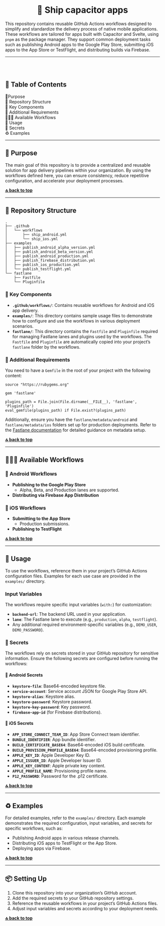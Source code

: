 <div align="center">

# 🚀 Ship capacitor apps

</div>

This repository contains reusable GitHub Actions workflows designed to simplify and standardize the delivery process of native mobile applications. These workflows are tailored for apps built with Capacitor and Svelte, using `pnpm` as the package manager. They support common deployment tasks such as publishing Android apps to the Google Play Store, submitting iOS apps to the App Store or TestFlight, and distributing builds via Firebase.

---

<br><br>

<div id="toc">


## 🚩 Table of Contents
- [🎯Purpose](#-purpose)
- [📂 Repository Structure](#-repository-structure)
- [🔑 Key Components](#-key-components)
- [🤯 Additional Requirements](#-additional-requirements)
- [👷🏼‍♀️ Available Workflows](#-available-workflows)
- [🧭 Usage](#-usage)
- [🙊 Secrets](#-secrets)
- [♻️ Examples](#-examples)

</div>

***


## 🎯 Purpose
The main goal of this repository is to provide a centralized and reusable solution for app delivery pipelines within your organization. By using the workflows defined here, you can ensure consistency, reduce repetitive configuration, and accelerate your deployment processes.

**[🔝 back to top](#toc)**

***

## 📂 Repository Structure

```
.
├── .github
│   └── workflows
│       ├── ship_android.yml
│       └── ship_ios.yml
├── examples
│   ├── publish_android_alpha_version.yml
│   ├── publish_android_beta_version.yml
│   ├── publish_android_production.yml
│   ├── publish_firebase_distribution.yml
│   ├── publish_ios_production.yml
│   └── publish_testflight.yml
└── fastlane
    ├── Fastfile
    └── Pluginfile
```

### 🔑 Key Components
- **`.github/workflows/`**: Contains reusable workflows for Android and iOS app delivery.
- **`examples/`**: This directory contains sample usage files to demonstrate how to configure and use the workflows in various deployment scenarios.
- **`fastlane/`**: This directory contains the `Fastfile` and `Pluginfile` required for managing Fastlane lanes and plugins used by the workflows. The `Fastfile` and `Pluginfile` are automatically copied into your project’s `fastlane` folder by the workflows.

### 🤯 Additional Requirements
You need to have a `Gemfile` in the root of your project with the following content:

```
source "https://rubygems.org"

gem 'fastlane'

plugins_path = File.join(File.dirname(__FILE__), 'fastlane', 'Pluginfile')
eval_gemfile(plugins_path) if File.exist?(plugins_path)
```

Additionally, ensure you have the `fastlane/metadata/android` and `fastlane/metadata/ios` folders set up for production deployments. Refer to the [Fastlane documentation](https://docs.fastlane.tools/) for detailed guidance on metadata setup.

**[🔝 back to top](#toc)**

***

## 👷🏼‍♀️ Available Workflows

### 🤖 Android Workflows
- **Publishing to the Google Play Store**
  - Alpha, Beta, and Production lanes are supported.
- **Distributing via Firebase App Distribution**

### 🍎 iOS Workflows
- **Submitting to the App Store**
  - Production submissions.
- **Publishing to TestFlight**

**[🔝 back to top](#toc)**

***

## 🧭 Usage

To use the workflows, reference them in your project’s GitHub Actions configuration files. Examples for each use case are provided in the `examples/` directory.

### Input Variables
The workflows require specific input variables (`with:`) for customization:
- **`backend-url`**: The backend URL used in your application.
- **`lane`**: The Fastlane lane to execute (e.g., `production`, `alpha`, `testflight`).
- Any additional required environment-specific variables (e.g., `DEMO_USER`, `DEMO_PASSWORD`).

### 🙊 Secrets
The workflows rely on secrets stored in your GitHub repository for sensitive information. Ensure the following secrets are configured before running the workflows:

#### 🤖 Android Secrets
- **`keystore-file`**: Base64-encoded keystore file.
- **`service-account`**: Service account JSON for Google Play Store API.
- **`keystore-alias`**: Keystore alias.
- **`keystore-password`**: Keystore password.
- **`keystore-key-password`**: Key password.
- **`firebase-app-id`** (for Firebase distributions).

#### 🍏 iOS Secrets
- **`APP_STORE_CONNECT_TEAM_ID`**: App Store Connect team identifier.
- **`BUNDLE_IDENTIFIER`**: App bundle identifier.
- **`BUILD_CERTIFICATE_BASE64`**: Base64-encoded iOS build certificate.
- **`BUILD_PROVISION_PROFILE_BASE64`**: Base64-encoded provisioning profile.
- **`APPLE_KEY_ID`**: Apple Developer Key ID.
- **`APPLE_ISSUER_ID`**: Apple Developer Issuer ID.
- **`APPLE_KEY_CONTENT`**: Apple private key content.
- **`APPLE_PROFILE_NAME`**: Provisioning profile name.
- **`P12_PASSWORD`**: Password for the .p12 certificate.

**[🔝 back to top](#toc)**

***

## ♻️ Examples

For detailed examples, refer to the `examples/` directory. Each example demonstrates the required configuration, input variables, and secrets for specific workflows, such as:
- Publishing Android apps in various release channels.
- Distributing iOS apps to TestFlight or the App Store.
- Deploying apps via Firebase.

**[🔝 back to top](#toc)**

***

## 📦 Setting Up


1. Clone this repository into your organization’s GitHub account.
2. Add the required secrets to your GitHub repository settings.
3. Reference the reusable workflows in your project’s GitHub Actions files.
4. Adjust input variables and secrets according to your deployment needs.

**[🔝 back to top](#toc)**
